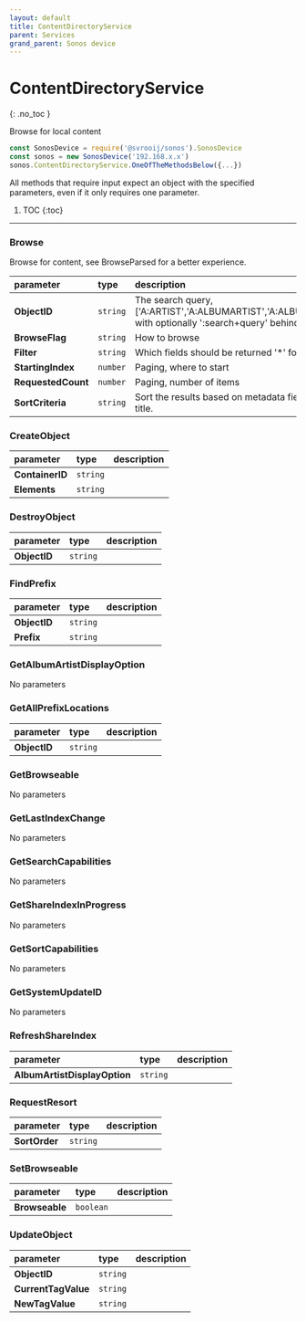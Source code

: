 ```yaml
---
layout: default
title: ContentDirectoryService
parent: Services
grand_parent: Sonos device
---
```

# ContentDirectoryService
{: .no_toc }

Browse for local content

```js
const SonosDevice = require('@svrooij/sonos').SonosDevice
const sonos = new SonosDevice('192.168.x.x')
sonos.ContentDirectoryService.OneOfTheMethodsBelow({...})
```

All methods that require input expect an object with the specified parameters, even if it only requires one parameter.

1. TOC
{:toc}

---

### Browse

Browse for content, see BrowseParsed for a better experience.

| parameter | type | description |
|:----------|:-----|:------------|
| **ObjectID** | `string` | The search query, ['A:ARTIST','A:ALBUMARTIST','A:ALBUM','A:GENRE','A:COMPOSER','A:TRACKS','A:PLAYLISTS'] with optionally ':search+query' behind it. |
| **BrowseFlag** | `string` | How to browse |
| **Filter** | `string` | Which fields should be returned '*' for all. |
| **StartingIndex** | `number` | Paging, where to start |
| **RequestedCount** | `number` | Paging, number of items |
| **SortCriteria** | `string` | Sort the results based on metadata fields. '+upnp:artist,+dc:title' for sorting on artist then on title. |

### CreateObject

| parameter | type | description |
|:----------|:-----|:------------|
| **ContainerID** | `string` |  |
| **Elements** | `string` |  |

### DestroyObject

| parameter | type | description |
|:----------|:-----|:------------|
| **ObjectID** | `string` |  |

### FindPrefix

| parameter | type | description |
|:----------|:-----|:------------|
| **ObjectID** | `string` |  |
| **Prefix** | `string` |  |

### GetAlbumArtistDisplayOption

No parameters

### GetAllPrefixLocations

| parameter | type | description |
|:----------|:-----|:------------|
| **ObjectID** | `string` |  |

### GetBrowseable

No parameters

### GetLastIndexChange

No parameters

### GetSearchCapabilities

No parameters

### GetShareIndexInProgress

No parameters

### GetSortCapabilities

No parameters

### GetSystemUpdateID

No parameters

### RefreshShareIndex

| parameter | type | description |
|:----------|:-----|:------------|
| **AlbumArtistDisplayOption** | `string` |  |

### RequestResort

| parameter | type | description |
|:----------|:-----|:------------|
| **SortOrder** | `string` |  |

### SetBrowseable

| parameter | type | description |
|:----------|:-----|:------------|
| **Browseable** | `boolean` |  |

### UpdateObject

| parameter | type | description |
|:----------|:-----|:------------|
| **ObjectID** | `string` |  |
| **CurrentTagValue** | `string` |  |
| **NewTagValue** | `string` |  |


